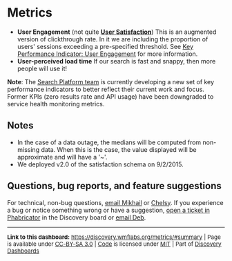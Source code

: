 Metrics
=======

- **User Engagement** (not quite **[User Satisfaction](https://meta.wikimedia.org/wiki/Research:Measuring_User_Search_Satisfaction)**) This is an augmented version of clickthrough rate. In it we are including the proportion of users' sessions exceeding a pre-specified threshold. See [Key Performance Indicator: User Engagement](https://discovery.wmflabs.org/metrics/#kpi_augmented_clickthroughs) for more information.
- **User-perceived load time** If our search is fast and snappy, then more people will use it!

**Note**: The [Search Platform team](https://www.mediawiki.org/wiki/Wikimedia_Search_Platform) is currently developing a new set of key performance indicators to better reflect their current work and focus. Former KPIs (zero results rate and API usage) have been downgraded to service health monitoring metrics.

Notes
------
- In the case of a data outage, the medians will be computed from non-missing data. When this is the case, the value displayed will be approximate and will have a '~'.
- We deployed v2.0 of the satisfaction schema on 9/2/2015.

Questions, bug reports, and feature suggestions
------
For technical, non-bug questions, [email Mikhail](mailto:mpopov@wikimedia.org?subject=Dashboard%20Question) or [Chelsy](mailto:cxie@wikimedia.org?subject=Dashboard%20Question). If you experience a bug or notice something wrong or have a suggestion, [open a ticket in Phabricator](https://phabricator.wikimedia.org/maniphest/task/create/?projects=Discovery) in the Discovery board or [email Deb](mailto:deb@wikimedia.org?subject=Dashboard%20Question).

<hr style="border-color: gray;">
<p style="font-size: small;">
  <strong>Link to this dashboard:</strong> <a href="https://discovery.wmflabs.org/metrics/#summary">https://discovery.wmflabs.org/metrics/#summary</a>
  | Page is available under <a href="https://creativecommons.org/licenses/by-sa/3.0/" title="Creative Commons Attribution-ShareAlike License">CC-BY-SA 3.0</a>
  | <a href="https://phabricator.wikimedia.org/diffusion/WDRN/" title="Search Metrics Dashboard source code repository">Code</a> is licensed under <a href="https://phabricator.wikimedia.org/diffusion/WDRN/browse/master/LICENSE.md" title="MIT License">MIT</a>
  | Part of <a href="https://discovery.wmflabs.org/">Discovery Dashboards</a>
</p>
